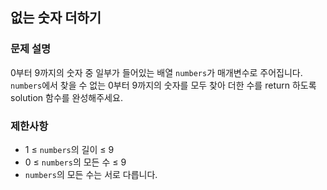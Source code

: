 ## 없는 숫자 더하기

### 문제 설명
0부터 9까지의 숫자 중 일부가 들어있는 배열 ```numbers```가 매개변수로 주어집니다. ```numbers```에서 찾을 수 없는 0부터 9까지의 숫자를 모두 찾아 더한 수를 return 하도록 solution 함수를 완성해주세요.

### 제한사항
- 1 ≤ ```numbers```의 길이 ≤ 9
- 0 ≤ ```numbers```의 모든 수 ≤ 9
- ```numbers```의 모든 수는 서로 다릅니다.